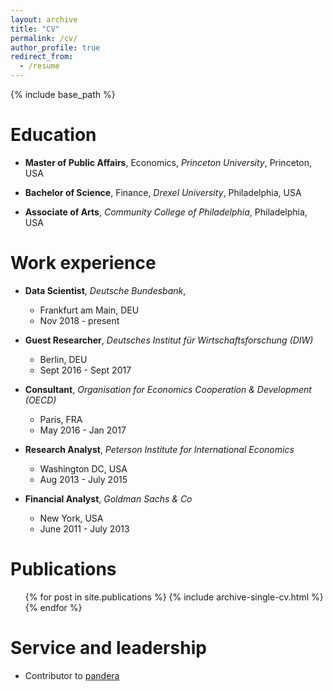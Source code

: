 ```yaml
---
layout: archive
title: "CV"
permalink: /cv/
author_profile: true
redirect_from:
  - /resume
---
```


{% include base_path %}

Education
======
* **Master of Public Affairs**, Economics, *Princeton University*, Princeton, USA

* **Bachelor of Science**, Finance, *Drexel University*, Philadelphia, USA

* **Associate of Arts**, *Community College of Philadelphia*, Philadelphia, USA

Work experience
======
* **Data Scientist**, *Deutsche Bundesbank*, 
  * Frankfurt am Main, DEU
  * Nov 2018 - present

* **Guest Researcher**, *Deutsches Institut für Wirtschaftsforschung (DIW)*
  * Berlin, DEU
  * Sept 2016 - Sept 2017

* **Consultant**, *Organisation for Economics Cooperation & Development (OECD)*
  * Paris, FRA
  * May 2016 - Jan 2017

* **Research Analyst**, *Peterson Institute for International Economics*
  * Washington DC, USA
  * Aug 2013 - July 2015

* **Financial Analyst**, *Goldman Sachs & Co*
  * New York, USA
  * June 2011 - July 2013


Publications
======
  <ul>{% for post in site.publications %}
    {% include archive-single-cv.html %}
  {% endfor %}</ul>
    
Service and leadership
======
* Contributor to [pandera](https://pandera.readthedocs.io/en/stable/index.html)
